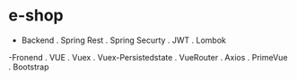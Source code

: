 # e-shop

- Backend 
. Spring Rest
. Spring Securty
. JWT
. Lombok

-Fronend
. VUE
. Vuex
. Vuex-Persistedstate
. VueRouter
. Axios
. PrimeVue
. Bootstrap
